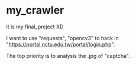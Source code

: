# my_crawler
it is my final_preject XD

I want to use "requests", "opencv3" to hack in "https://portal.nctu.edu.tw/portal/login.php".

The top priority is to analysis the .jpg of "captcha".
